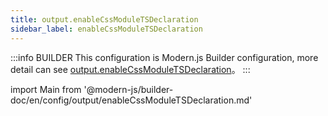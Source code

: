 ```yaml
---
title: output.enableCssModuleTSDeclaration
sidebar_label: enableCssModuleTSDeclaration
---
```


:::info BUILDER
This configuration is Modern.js Builder configuration, more detail can see [output.enableCssModuleTSDeclaration](https://modernjs.dev/builder/zh/api/config-output.html#output-enablecssmoduletsdeclaration)。
:::

import Main from '@modern-js/builder-doc/en/config/output/enableCssModuleTSDeclaration.md'

<Main />
